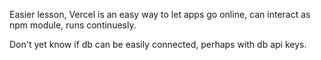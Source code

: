 Easier lesson, Vercel is an easy way to let apps go online,
can interact as npm module, runs continuesly.

Don't yet know if db can be easily connected, perhaps with db api keys.